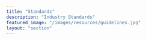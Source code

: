 ```yaml
---
title: "Standards"
description: "Industry Standards"
featured_image: "/images/resources/guidelines.jpg"
layout: "section"
---
```

